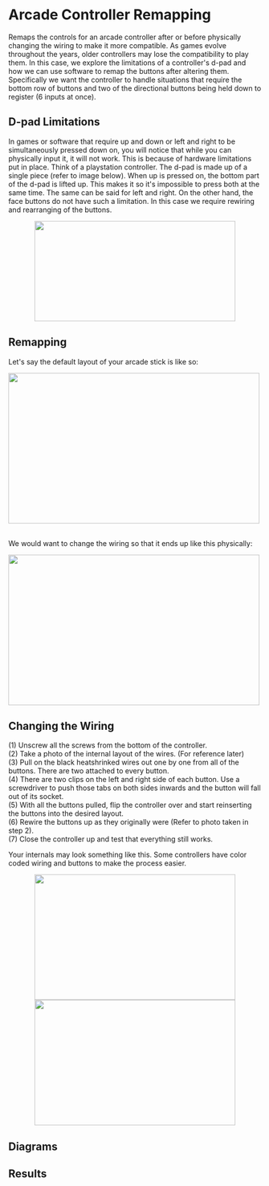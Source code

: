 # Arcade Controller Remapping
Remaps the controls for an arcade controller after or before physically changing the wiring to make it more compatible. As games evolve throughout the years, older controllers may lose the compatibility to play them. In this case, we explore the limitations of a controller's d-pad and how we can use software to remap the buttons after altering them. Specifically we want the controller to handle situations that require the bottom row of buttons and two of the directional buttons being held down to register (6 inputs at once).

**D-pad Limitations**
----------------------------------------------------------------------------------------------------------------------------
In games or software that require up and down or left and right to be simultaneously pressed down on, you will notice that while you can physically input it, it will not work. This is because of hardware limitations put in place. Think of a playstation controller. The d-pad is made up of a single piece (refer to image below). When up is pressed on, the bottom part of the d-pad is lifted up. This makes it so it's impossible to press both at the same time. The same can be said for left and right. On the other hand, the face buttons do not have such a limitation. In this case we require rewiring and rearranging of the buttons.
<p align="center">
<img src="https://user-images.githubusercontent.com/100814612/158707198-661237d0-d65c-4052-8b89-7404ad52653b.png" width="400" height="200"/><img>
</p>

**Remapping**
----------------------------------------------------------------------------------------------------------------------------
Let's say the default layout of your arcade stick is like so:

<img src="https://user-images.githubusercontent.com/100814612/158709638-01e5cd9a-83e4-4bf4-a63c-d0a1dcb38160.png" width="500" height="300"/><img>&nbsp;&nbsp;

We would want to change the wiring so that it ends up like this physically:

<img src="https://user-images.githubusercontent.com/100814612/158710065-aa3aea89-6af2-45bd-800f-462686abb5cf.png" width="500" height="300"/><img><img>



**Changing the Wiring**
----------------------------------------------------------------------------------------------------------------------------
(1) Unscrew all the screws from the bottom of the controller.  
(2) Take a photo of the internal layout of the wires. (For reference later)  
(3) Pull on the black heatshrinked wires out one by one from all of the buttons. There are two attached to every button.  
(4) There are two clips on the left and right side of each button. Use a screwdriver to push those tabs on both sides inwards and the button will fall out of its socket.  
(5) With all the buttons pulled, flip the controller over and start reinserting the buttons into the desired layout.  
(6) Rewire the buttons up as they originally were (Refer to photo taken in step 2).  
(7) Close the controller up and test that everything still works.

Your internals may look something like this. Some controllers have color coded wiring and buttons to make the process easier.
<p align="center">
<img src="https://user-images.githubusercontent.com/100814612/158708297-8877d16a-f36f-4178-b0f4-851791078aef.png" width="400" height="250"/><img><img src="https://user-images.githubusercontent.com/100814612/158708549-8fec77ae-e9fe-4f44-8eb3-ba622adbac98.png" width="400" height="250"/><img>
</p>

**Diagrams**
----------------------------------------------------------------------------------------------------------------------------

**Results**
----------------------------------------------------------------------------------------------------------------------------
